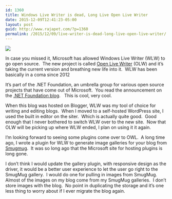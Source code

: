 ```yaml
---
id: 1360
title: Windows Live Writer is dead, Long Live Open Live Writer
date: 2015-12-09T12:41:23-05:00
layout: post
guid: http://www.rajapet.com/?p=1360
permalink: /2015/12/09/live-writer-is-dead-long-live-open-live-writer/
---
```

<img src="https://i0.wp.com/www.rajapet.net/Other/2015-Blog/i-QnXkb6F/0/O/openlivewriter-purpleheader.png?w=680" data-recalc-dims="1" />

In case you missed it, Microsoft has allowed Windows Live Writer (WLW) to go open source.&nbsp; The new project is called <a href="http://www.openlivewriter.org/" target="_blank">Open Live Writer</a> (OLW) and it’s taking the current version and breathing new life into it.&nbsp; WLW has been basically in a coma since 2012

It’s part of the .NET Foundation, an umbrella group for various open source projects that have come out of Microsoft.&nbsp; You read the announcement on the <a href="http://www.dotnetfoundation.org/blog/open-live-writer" target="_blank">.NET Foundation blog</a>.&nbsp;&nbsp; This is cool, very cool.

When this blog was hosted on Blogger, WLW was my tool of choice for writing and editing blogs.&nbsp; When I moved to a self-hosted WordPress site, I used the built in editor on the siter.&nbsp; Which is actually quite good.&nbsp; Good enough that I never bothered to switch WLW over to the new site.&nbsp; Now that OLW will be picking up where WLW ended, I plan on using it it again.

I’m looking forward to seeing some plugins come over to OWL.&nbsp; A long time ago, I wrote a plugin for WLW to generate image galleries for your blog from <a href="http://www.smugmug.com" target="_blank">Smugmug</a>.&nbsp; It was so long ago that the Microsoft site for hosting plugins is long gone.&nbsp; 

I don’t think I would update the gallery plugin, with responsive design as the driver, it would be a better user experience to let the user go right to the SmugMug gallery.&nbsp; I would do one for pulling in images from SmugMug.&nbsp; Almost of the images on my blog come from my SmugMug galleries.&nbsp; I don’t store images with the blog.&nbsp; No point in duplicating the storage and it’s one less thing to worry about if I ever migrate the blog again.
